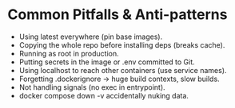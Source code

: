 # Common Pitfalls & Anti-patterns

- Using latest everywhere (pin base images).
- Copying the whole repo before installing deps (breaks cache).
- Running as root in production.
- Putting secrets in the image or .env committed to Git.
- Using localhost to reach other containers (use service names).
- Forgetting .dockerignore → huge build contexts, slow builds.
- Not handling signals (no exec in entrypoint).
- docker compose down -v accidentally nuking data.
